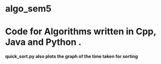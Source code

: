 # algo_sem5
# Code for Algorithms written in Cpp, Java and Python .


#### quick_sort.py also plots the graph of the time taken for sorting
